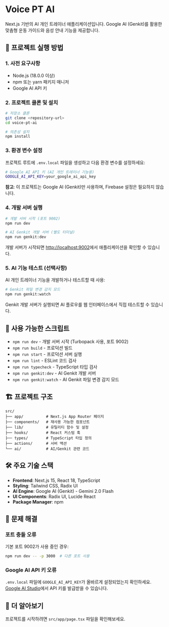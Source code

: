 # Voice PT AI

Next.js 기반의 AI 개인 트레이너 애플리케이션입니다. Google AI (Genkit)를 활용한 맞춤형 운동 가이드와 음성 안내 기능을 제공합니다.

## 🚀 프로젝트 실행 방법

### 1. 사전 요구사항
- Node.js (18.0.0 이상)
- npm 또는 yarn 패키지 매니저
- Google AI API 키

### 2. 프로젝트 클론 및 설치
```bash
# 저장소 클론
git clone <repository-url>
cd voice-pt-ai

# 의존성 설치
npm install
```

### 3. 환경 변수 설정
프로젝트 루트에 `.env.local` 파일을 생성하고 다음 환경 변수를 설정하세요:

```bash
# Google AI API 키 (AI 개인 트레이너 기능용)
GOOGLE_AI_API_KEY=your_google_ai_api_key
```

**참고**: 이 프로젝트는 Google AI (Genkit)만 사용하며, Firebase 설정은 필요하지 않습니다.

### 4. 개발 서버 실행
```bash
# 개발 서버 시작 (포트 9002)
npm run dev

# AI Genkit 개발 서버 (별도 터미널)
npm run genkit:dev
```

개발 서버가 시작되면 [http://localhost:9002](http://localhost:9002)에서 애플리케이션을 확인할 수 있습니다.

### 5. AI 기능 테스트 (선택사항)
AI 개인 트레이너 기능을 개발하거나 테스트할 때 사용:
```bash
# Genkit 파일 변경 감지 모드
npm run genkit:watch
```

Genkit 개발 서버가 실행되면 AI 플로우를 웹 인터페이스에서 직접 테스트할 수 있습니다.

## 📝 사용 가능한 스크립트

- `npm run dev` - 개발 서버 시작 (Turbopack 사용, 포트 9002)
- `npm run build` - 프로덕션 빌드
- `npm run start` - 프로덕션 서버 실행
- `npm run lint` - ESLint 코드 검사
- `npm run typecheck` - TypeScript 타입 검사
- `npm run genkit:dev` - AI Genkit 개발 서버
- `npm run genkit:watch` - AI Genkit 파일 변경 감지 모드

## 🏗️ 프로젝트 구조

```
src/
├── app/          # Next.js App Router 페이지
├── components/   # 재사용 가능한 컴포넌트
├── lib/          # 유틸리티 함수 및 설정
├── hooks/        # React 커스텀 훅
├── types/        # TypeScript 타입 정의
├── actions/      # 서버 액션
└── ai/           # AI/Genkit 관련 코드
```

## 🛠️ 주요 기술 스택

- **Frontend**: Next.js 15, React 18, TypeScript
- **Styling**: Tailwind CSS, Radix UI
- **AI Engine**: Google AI (Genkit) - Gemini 2.0 Flash
- **UI Components**: Radix UI, Lucide React
- **Package Manager**: npm

## 🔧 문제 해결

### 포트 충돌 오류
기본 포트 9002가 사용 중인 경우:
```bash
npm run dev -- -p 3000  # 다른 포트 사용
```

### Google AI API 키 오류
`.env.local` 파일에 `GOOGLE_AI_API_KEY`가 올바르게 설정되었는지 확인하세요. [Google AI Studio](https://aistudio.google.com/app/apikey)에서 API 키를 발급받을 수 있습니다.

## 📖 더 알아보기

프로젝트를 시작하려면 `src/app/page.tsx` 파일을 확인해보세요.
